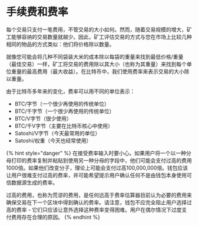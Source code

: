 # 手续费和费率

每个交易只支付一笔费用，不管交易的大小如何。然而，随着交易规模的增大，矿工能够容纳的交易数量就越少。因此，矿工评估交易的方式与您在市场上比较几种相同的物品的方式类似：他们将价格除以数量。

就像您可能会将几种不同袋装大米的成本除以每袋的重量来找到最低价格/重量（最佳交易）一样，矿工将交易的费用除以其大小（也称为其重量）来找到每个单位重量的最高费用（最大收益）。在比特币中，我们使用费率来表示交易的大小除以重量。

由于比特币多年来的变化，费率可以用不同的单位表示：

* BTC/字节（一个很少再使用的传统单位）
* BTC/千字节（一个很少再使用的传统单位）
* BTC/V字节（很少使用）
* BTC/千V字节（主要在比特币核心中使用）
* Satoshi/V字节（今天最常用的单位）
* Satoshi/权重（今天也经常使用）

{% hint style="danger" %}
在接受费率输入时要小心。如果用户将一个以一种分母打印的费率复制并粘贴到使用另一种分母的字段中，他们可能会支付过高的费用1000倍。如果他们改变分子，理论上可能会支付过高100,000,000倍。钱包应该让用户很难支付过高的费率，并可能希望提示用户确认任何不是由钱包本身使用可信数据源生成的费率。

过高的费用，也称为荒谬的费用，是任何远高于费率估算器目前认为必要的费用来确保交易在下一个区块中得到确认的费率。请注意，钱包不应完全阻止用户选择过高的费率 - 它们只应该让意外选择这种费率变得困难。用户在偶尔情况下过度支付费用存在合理的原因。
{% endhint %}
